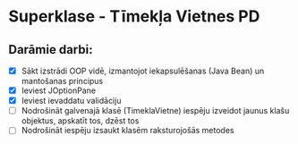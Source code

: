# Superklase - Tīmekļa Vietnes PD

## Darāmie darbi:
- [x] Sākt izstrādi OOP vidē, izmantojot iekapsulēšanas (Java Bean) un mantošanas principus
- [x] Ieviest JOptionPane
- [x] Ieviest ievaddatu validāciju
- [ ] Nodrošināt galvenajā klasē (TimeklaVietne) iespēju izveidot jaunus klašu objektus, apskatīt tos, dzēst tos
- [ ] Nodrošināt iespēju izsaukt klasēm raksturojošās metodes

